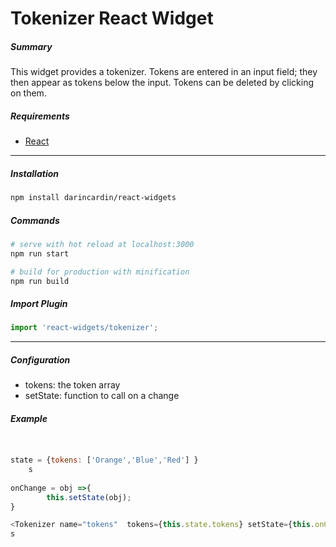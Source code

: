 # Tokenizer React Widget

##### Summary
This widget provides a tokenizer. Tokens are entered in an input field; they then appear as tokens below the input.
Tokens can be deleted by clicking on them.


##### Requirements
  + [React](https://reactjs.org/)

-----
##### Installation 


```bash
npm install darincardin/react-widgets
```

##### Commands

```bash
# serve with hot reload at localhost:3000
npm run start

# build for production with minification
npm run build
```

##### Import Plugin

```javascript
import 'react-widgets/tokenizer';
```


-----

##### Configuration
* tokens: the token array
* setState: function to call on a change


##### Example 

```javascript


state = {tokens: ['Orange','Blue','Red'] }
	s
		
onChange = obj =>{
		this.setState(obj);
}

<Tokenizer name="tokens"  tokens={this.state.tokens} setState={this.onChange}  />
s
```
